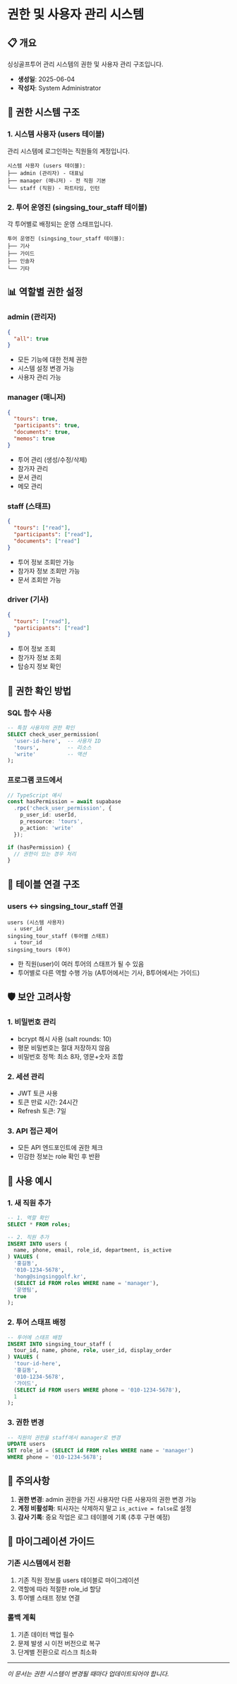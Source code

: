 # 권한 및 사용자 관리 시스템

## 📋 개요
싱싱골프투어 관리 시스템의 권한 및 사용자 관리 구조입니다.

- **생성일**: 2025-06-04
- **작성자**: System Administrator

## 🔐 권한 시스템 구조

### 1. 시스템 사용자 (users 테이블)
관리 시스템에 로그인하는 직원들의 계정입니다.

```
시스템 사용자 (users 테이블):
├── admin (관리자) - 대표님
├── manager (매니저) - 전 직원 기본
└── staff (직원) - 파트타임, 인턴
```

### 2. 투어 운영진 (singsing_tour_staff 테이블)
각 투어별로 배정되는 운영 스태프입니다.

```
투어 운영진 (singsing_tour_staff 테이블):
├── 기사
├── 가이드  
├── 인솔자
└── 기타
```

## 📊 역할별 권한 설정

### admin (관리자)
```json
{
  "all": true
}
```
- 모든 기능에 대한 전체 권한
- 시스템 설정 변경 가능
- 사용자 관리 가능

### manager (매니저)
```json
{
  "tours": true,
  "participants": true,
  "documents": true,
  "memos": true
}
```
- 투어 관리 (생성/수정/삭제)
- 참가자 관리
- 문서 관리
- 메모 관리

### staff (스태프)
```json
{
  "tours": ["read"],
  "participants": ["read"],
  "documents": ["read"]
}
```
- 투어 정보 조회만 가능
- 참가자 정보 조회만 가능
- 문서 조회만 가능

### driver (기사)
```json
{
  "tours": ["read"],
  "participants": ["read"]
}
```
- 투어 정보 조회
- 참가자 정보 조회
- 탑승지 정보 확인

## 🔧 권한 확인 방법

### SQL 함수 사용
```sql
-- 특정 사용자의 권한 확인
SELECT check_user_permission(
  'user-id-here',  -- 사용자 ID
  'tours',         -- 리소스
  'write'          -- 액션
);
```

### 프로그램 코드에서
```typescript
// TypeScript 예시
const hasPermission = await supabase
  .rpc('check_user_permission', {
    p_user_id: userId,
    p_resource: 'tours',
    p_action: 'write'
  });

if (hasPermission) {
  // 권한이 있는 경우 처리
}
```

## 🔗 테이블 연결 구조

### users ↔ singsing_tour_staff 연결
```
users (시스템 사용자)
  ↓ user_id
singsing_tour_staff (투어별 스태프)
  ↓ tour_id
singsing_tours (투어)
```

- 한 직원(user)이 여러 투어의 스태프가 될 수 있음
- 투어별로 다른 역할 수행 가능 (A투어에서는 기사, B투어에서는 가이드)

## 🛡️ 보안 고려사항

### 1. 비밀번호 관리
- bcrypt 해시 사용 (salt rounds: 10)
- 평문 비밀번호는 절대 저장하지 않음
- 비밀번호 정책: 최소 8자, 영문+숫자 조합

### 2. 세션 관리
- JWT 토큰 사용
- 토큰 만료 시간: 24시간
- Refresh 토큰: 7일

### 3. API 접근 제어
- 모든 API 엔드포인트에 권한 체크
- 민감한 정보는 role 확인 후 반환

## 📝 사용 예시

### 1. 새 직원 추가
```sql
-- 1. 역할 확인
SELECT * FROM roles;

-- 2. 직원 추가
INSERT INTO users (
  name, phone, email, role_id, department, is_active
) VALUES (
  '홍길동',
  '010-1234-5678',
  'hong@singsinggolf.kr',
  (SELECT id FROM roles WHERE name = 'manager'),
  '운영팀',
  true
);
```

### 2. 투어 스태프 배정
```sql
-- 투어에 스태프 배정
INSERT INTO singsing_tour_staff (
  tour_id, name, phone, role, user_id, display_order
) VALUES (
  'tour-id-here',
  '홍길동',
  '010-1234-5678',
  '가이드',
  (SELECT id FROM users WHERE phone = '010-1234-5678'),
  1
);
```

### 3. 권한 변경
```sql
-- 직원의 권한을 staff에서 manager로 변경
UPDATE users 
SET role_id = (SELECT id FROM roles WHERE name = 'manager')
WHERE phone = '010-1234-5678';
```

## 🚨 주의사항

1. **권한 변경**: admin 권한을 가진 사용자만 다른 사용자의 권한 변경 가능
2. **계정 비활성화**: 퇴사자는 삭제하지 말고 `is_active = false`로 설정
3. **감사 기록**: 중요 작업은 로그 테이블에 기록 (추후 구현 예정)

## 🔄 마이그레이션 가이드

### 기존 시스템에서 전환
1. 기존 직원 정보를 users 테이블로 마이그레이션
2. 역할에 따라 적절한 role_id 할당
3. 투어별 스태프 정보 연결

### 롤백 계획
1. 기존 데이터 백업 필수
2. 문제 발생 시 이전 버전으로 복구
3. 단계별 전환으로 리스크 최소화

---
*이 문서는 권한 시스템이 변경될 때마다 업데이트되어야 합니다.*